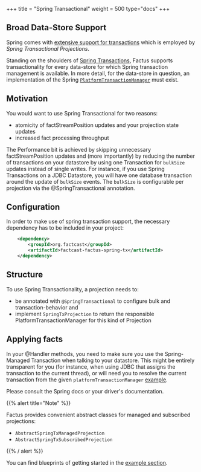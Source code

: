+++
title = "Spring Transactional"
weight = 500
type="docs"
+++

## Broad Data-Store Support

Spring comes with [extensive support for transactions](https://docs.spring.io/spring-framework/docs/current/reference/html/data-access.html#transaction)
which is employed by _Spring Transactional Projections_.

Standing on the shoulders of [Spring Transactions](https://docs.spring.io/spring-framework/docs/current/reference/html/data-access.html#transaction),
Factus supports transactionality for every data-store for which Spring transaction management
is available. In more detail, for the data-store in question, an implementation of the Spring [`PlatformTransactionManager`](https://docs.spring.io/spring-framework/docs/current/javadoc-api/org/springframework/transaction/PlatformTransactionManager.html)
must exist.

## Motivation

You would want to use Spring Transactional for two reasons:

- atomicity of factStreamPosition updates and your projection state updates
- increased fact processing throughput

The Performance bit is achieved by skipping unnecessary factStreamPosition updates and (more importantly) by reducing the number of transactions on your datastore by using one Transaction for `bulkSize` updates instead of single writes.
For instance, if you use Spring Transactions on a JDBC Datastore, you will have one database transaction around the update of `bulkSize` events.
The `bulkSize` is configurable per projection via the @SpringTransactional annotation.

## Configuration

In order to make use of spring transaction support, the necessary dependency has to be included in your project:

```xml
    <dependency>
        <groupId>org.factcast</groupId>
        <artifactId>factcast-factus-spring-tx</artifactId>
    </dependency>

```

## Structure

To use Spring Transactionality, a projection needs to:

- be annotated with `@SpringTransactional` to configure bulk and transaction-behavior and
- implement `SpringTxProjection` to return the responsible PlatformTransactionManager for this kind of Projection

## Applying facts

In your @Handler methods, you need to make sure you use the Spring-Managed Transaction when talking to your datastore.
This might be entirely transparent for you (for instance, when using JDBC that assigns the transaction to the current thread), or will need you to resolve the current transaction from the given `platformTransactionManager` [example](https://github.com/redisson/redisson/wiki/14.-Integration-with-frameworks#148-spring-transaction-manager).

Please consult the Spring docs or your driver's documentation.

{{% alert  title="Note" %}}

Factus provides convenient abstract classes for managed and subscribed projections:

- `AbstractSpringTxManagedProjection`
- `AbstractSpringTxSubscribedProjection`

{{% / alert %}}

You can find blueprints of getting started in the [example section](/usage/factus/projections/example).
